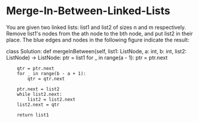 # Merge-In-Between-Linked-Lists
You are given two linked lists: list1 and list2 of sizes n and m respectively.  Remove list1's nodes from the ath node to the bth node, and put list2 in their place.  The blue edges and nodes in the following figure indicate the result:

class Solution:
    def mergeInBetween(self, list1: ListNode, a: int, b: int, list2: ListNode) -> ListNode:
        ptr = list1
        for _ in range(a - 1):
            ptr = ptr.next
        
        qtr = ptr.next
        for _ in range(b - a + 1):
            qtr = qtr.next
        
        ptr.next = list2
        while list2.next:
            list2 = list2.next
        list2.next = qtr
        
        return list1
